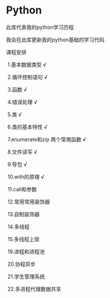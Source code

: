 # Python
此库代表我的python学习历程

我会在此库更新我的python基础的学习代码

课程安排

​	1.基本数据类型    √

​	2.循环控制语句    √

​	3.函数    √

​	4.错误处理  √

​	5.类 √

​	6.类的基本特性    √

​	7.enumerate和zip 两个常用函数  √

​	8.文件读写  √

​	9.导包    √

​	10.with的原理  √

​	11.call和参数

​	12.常用常用装饰器

​	13.自制装饰器

​	14.多线程

​	15.多线程上锁

​	19.进程和进程池

​	20.协程异步

​	21.学生管理系统

​	22.多进程代理数据共享
